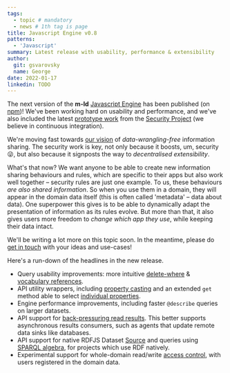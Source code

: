```yaml
---
tags:
  - topic # mandatory
  - news # 1th tag is page
title: Javascript Engine v0.8
patterns:
  - 'Javascript'
summary: Latest release with usability, performance & extensibility
author:
  git: gsvarovsky
  name: George
date: 2022-01-17
linkedin: TODO
---
```

The next version of the **m-ld** [Javascript&nbsp;Engine](https://js.m-ld.org/) has been published (on [npm](https://www.npmjs.com/package/@m-ld/m-ld))! We've been working hard on usability and performance, and we've also included the latest [prototype work](https://github.com/m-ld/m-ld-js/pull/85) from the [Security Project](https://github.com/m-ld/m-ld-security-spec) (we believe in continuous integration).

We're moving fast towards [our vision](https://bit.ly/data-aether) of _data-wrangling-free_ information sharing. The security work is key, not only because it boosts, um, security 😜, but also because it signposts the way to _decentralised extensibility_. 

What's that now? We want anyone to be able to create new information sharing behaviours and rules, which are specific to their apps but also work well together – security rules are just one example. To us, these behaviours _are also shared information_. So when you use them in a domain, they will appear in the domain data itself (this is often called 'metadata' – data about data). One superpower this gives is to be able to dynamically adapt the presentation of information as its rules evolve. But more than that, it also gives users more freedom to _change which app they use_, while keeping their data intact.

We'll be writing a lot more on this topic soon. In the meantime, please do [get in touch](/hello/) with your ideas and use-cases!

Here's a run-down of the headlines in the new release.

- Query usability improvements: more intuitive [delete-where](https://github.com/m-ld/m-ld-spec/issues/76) & [vocabulary&nbsp;references](https://github.com/m-ld/m-ld-spec/issues/77).
- API utility wrappers, including [property casting](https://js.m-ld.org/globals.html#propertyvalue) and an extended `get` method able to select [individual properties](https://js.m-ld.org/interfaces/meldclone.html#get).
- Engine performance improvements, including faster `@describe` queries on larger datasets.
- API support for [back-pressuring read results](https://js.m-ld.org/interfaces/readresult.html). This better supports asynchronous results consumers, such as agents that update remote data sinks like databases.
- API support for native RDFJS Dataset [Source](https://rdf.js.org/stream-spec/#source-interface) and queries using [SPARQL&nbsp;algebra](https://github.com/joachimvh/SPARQLAlgebra.js#algebra-object),  for projects which use RDF natively.
- Experimental support for whole-domain read/write [access&nbsp;control](https://github.com/m-ld/m-ld-js/pull/85), with users registered in the domain data.